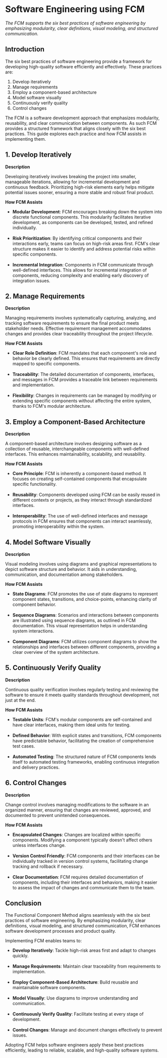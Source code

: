 # Software Engineering using FCM

_The FCM supports the six best practices of software engineering by emphasizing modularity, clear definitions, visual modeling, and structured communication._

## Introduction

The six best practices of software engineering provide a framework for developing high-quality software efficiently and effectively. These practices are:

1. Develop iteratively
2. Manage requirements
3. Employ a component-based architecture
4. Model software visually
5. Continuously verify quality
6. Control changes

The FCM is a software development approach that emphasizes modularity, reusability, and clear communication between components. As such FCM provides a structured framework that aligns closely with the six best practices. This guide explores each practice and how FCM assists in implementing them.

## 1. Develop Iteratively

**Description**

Developing iteratively involves breaking the project into smaller, manageable iterations, allowing for incremental development and continuous feedback. Prioritizing high-risk elements early helps mitigate potential issues sooner, ensuring a more stable and robust final product.

**How FCM Assists**

* **Modular Development**: FCM encourages breaking down the system into discrete functional components. This modularity facilitates iterative development, as components can be developed, tested, and refined individually.<br><br>
* **Risk Prioritization**: By identifying critical components and their interactions early, teams can focus on high-risk areas first. FCM's clear structure makes it easier to identify and address potential risks within specific components.<br><br>
* **Incremental Integration**: Components in FCM communicate through well-defined interfaces. This allows for incremental integration of components, reducing complexity and enabling early discovery of integration issues.

## 2. Manage Requirements

**Description**

Managing requirements involves systematically capturing, analyzing, and tracking software requirements to ensure the final product meets stakeholder needs. Effective requirement management accommodates changes and provides clear traceability throughout the project lifecycle.

**How FCM Assists**

* **Clear Role Definition**: FCM mandates that each component's role and behavior be clearly defined. This ensures that requirements are directly mapped to specific components.<br><br>
* **Traceability**: The detailed documentation of components, interfaces, and messages in FCM provides a traceable link between requirements and implementation.<br><br>
* **Flexibility**: Changes in requirements can be managed by modifying or extending specific components without affecting the entire system, thanks to FCM's modular architecture.

## 3. Employ a Component-Based Architecture

**Description**

A component-based architecture involves designing software as a collection of reusable, interchangeable components with well-defined interfaces. This enhances maintainability, scalability, and reusability.

**How FCM Assists**

* **Core Principle**: FCM is inherently a component-based method. It focuses on creating self-contained components that encapsulate specific functionality.<br><br>
* **Reusability**: Components developed using FCM can be easily reused in different contexts or projects, as they interact through standardized interfaces.<br><br>
* **Interoperability**: The use of well-defined interfaces and message protocols in FCM ensures that components can interact seamlessly, promoting interoperability within the system.

## 4. Model Software Visually

**Description**

Visual modeling involves using diagrams and graphical representations to depict software structure and behavior. It aids in understanding, communication, and documentation among stakeholders.

**How FCM Assists**

* **State Diagrams**: FCM promotes the use of state diagrams to represent component states, transitions, and choice-points, enhancing clarity of component behavior.<br><br>
* **Sequence Diagrams**: Scenarios and interactions between components are illustrated using sequence diagrams, as outlined in FCM documentation. This visual representation helps in understanding system interactions.<br><br>
* **Component Diagrams**: FCM utilizes component diagrams to show the relationships and interfaces between different components, providing a clear overview of the system architecture.

## 5. Continuously Verify Quality

**Description**

Continuous quality verification involves regularly testing and reviewing the software to ensure it meets quality standards throughout development, not just at the end.

**How FCM Assists**

* **Testable Units**: FCM's modular components are self-contained and have clear interfaces, making them ideal units for testing.<br><br>
* **Defined Behavior**: With explicit states and transitions, FCM components have predictable behavior, facilitating the creation of comprehensive test cases.<br><br>
* **Automated Testing**: The structured nature of FCM components lends itself to automated testing frameworks, enabling continuous integration and delivery practices.

## 6. Control Changes

**Description**

Change control involves managing modifications to the software in an organized manner, ensuring that changes are reviewed, approved, and documented to prevent unintended consequences.

**How FCM Assists**

* **Encapsulated Changes**: Changes are localized within specific components. Modifying a component typically doesn't affect others unless interfaces change.<br><br>
* **Version Control Friendly**: FCM components and their interfaces can be individually tracked in version control systems, facilitating change tracking and rollback if necessary.<br><br>
* **Clear Documentation**: FCM requires detailed documentation of components, including their interfaces and behaviors, making it easier to assess the impact of changes and communicate them to the team.

## Conclusion

The Functional Component Method aligns seamlessly with the six best practices of software engineering. By emphasizing modularity, clear definitions, visual modeling, and structured communication, FCM enhances software development processes and product quality.

Implementing FCM enables teams to:

* **Develop Iteratively**: Tackle high-risk areas first and adapt to changes quickly.<br><br>
* **Manage Requirements**: Maintain clear traceability from requirements to implementation.<br><br>
* **Employ Component-Based Architecture**: Build reusable and maintainable software components.<br><br>
* **Model Visually**: Use diagrams to improve understanding and communication.<br><br>
* **Continuously Verify Quality**: Facilitate testing at every stage of development.<br><br>
* **Control Changes**: Manage and document changes effectively to prevent issues.

Adopting FCM helps software engineers apply these best practices efficiently, leading to reliable, scalable, and high-quality software systems.
